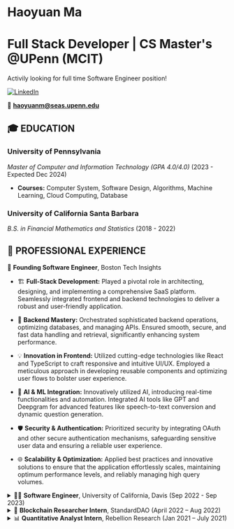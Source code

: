 # Haoyuan Ma
# Full Stack Developer | CS Master's @UPenn (MCIT)
Activily looking for full time Software Engineer position!

[![LinkedIn](https://img.shields.io/badge/-LinkedIn-blue?style=flat-square&logo=linkedin&logoColor=white)](https://www.linkedin.com/in/haoyuan-ma-3433241b4)

📧 **haoyuanm@seas.upenn.edu**  

## 🎓 EDUCATION

### **University of Pennsylvania**
_Master of Computer and Information Technology (GPA 4.0/4.0)_ (2023 - Expected Dec 2024)

- **Courses:** Computer System, Software Design, Algorithms, Machine Learning, Cloud Computing, Database

### **University of California Santa Barbara**
_B.S. in Financial Mathematics and Statistics_ (2018 - 2022)

## 💼 PROFESSIONAL EXPERIENCE



<summary>🚀 <b>Founding Software Engineer</b>, Boston Tech Insights </summary>

- 🏗 **Full-Stack Development:** Played a pivotal role in architecting, designing, and implementing a comprehensive SaaS platform. Seamlessly integrated frontend and backend technologies to deliver a robust and user-friendly application.

- 🚀 **Backend Mastery:** Orchestrated sophisticated backend operations, optimizing databases, and managing APIs. Ensured smooth, secure, and fast data handling and retrieval, significantly enhancing system performance.

- 💡 **Innovation in Frontend:** Utilized cutting-edge technologies like React and TypeScript to craft responsive and intuitive UI/UX. Employed a meticulous approach in developing reusable components and optimizing user flows to bolster user experience.

- 🤖 **AI & ML Integration:** Innovatively utilized AI, introducing real-time functionalities and automation. Integrated AI tools like GPT and Deepgram for advanced features like speech-to-text conversion and dynamic question generation.

- 🛡 **Security & Authentication:** Prioritized security by integrating OAuth and other secure authentication mechanisms, safeguarding sensitive user data and ensuring a reliable user experience.

- 🌐 **Scalability & Optimization:** Applied best practices and innovative solutions to ensure that the application effortlessly scales, maintaining optimum performance levels, and reliably managing high query volumes.



<details>
<summary>👨‍💻 <b>Software Engineer</b>, University of California, Davis (Sep 2022 - Sep 2023)</summary>

- 🤖 Developed a responsive chatbot, optimizing user interactions and improving storage efficiency.
- ☁️ Leveraged cloud computing technologies, enhancing product name queries and page loading times.
- 🚀 Implemented sophisticated load balancing and deployed microservices, ensuring a consistent 99.9% uptime.
- 🧠 Integrated TensorFlow’s MoveNet Pose Detection for real-time analysis of body postures in an ergonomics-focused project.

</details>

<details>
<summary>🔗 <b>Blockchain Researcher Intern</b>, StandardDAO (April 2022 – Aug 2022)</summary>

- 🌐 Developed and tested a decentralized application (DApp), achieving a remarkable 99.5% uptime.
- 🤖 Innovatively designed a Solidity-based testing module, ensuring a 98% functional validation accuracy.

</details>

<details>
<summary>📊 <b>Quantitative Analyst Intern</b>, Rebellion Research (Jan 2021 – July 2021)</summary>

- 📈 Developed quantitative strategies, focusing on the stock and crypto markets.
- 💡 Engineered a data pipeline, enhancing data processing from major exchanges like Binance, Coinbase, and NYSE.

</details>

